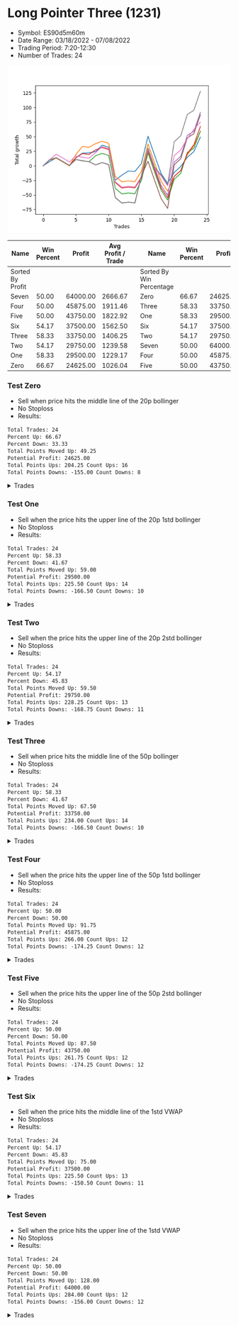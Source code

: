 # Long Pointer Three (1231) 
- Symbol: ES90d5m60m
- Date Range: 03/18/2022 - 07/08/2022
- Trading Period: 7:20-12:30
- Number of Trades: 24

![Plot](LongPointerThree(1231)ES90d5m60m.png)

| Name | Win Percent | Profit | Avg Profit / Trade |     | Name | Win Percent | Profit | Avg Profit / Trade |
| ---- | ----------- | ------ | ------------------ | --- | ---- | ----------- | ------ | ------------------ |
| Sorted By <br> Profit | | | | | Sorted By <br> Win Percentage ||||
| Seven | 50.00 | 64000.00 | 2666.67 |     | Zero | 66.67 | 24625.00 | 1026.04 |
| Four | 50.00 | 45875.00 | 1911.46 |     | Three | 58.33 | 33750.00 | 1406.25 |
| Five | 50.00 | 43750.00 | 1822.92 |     | One | 58.33 | 29500.00 | 1229.17 |
| Six | 54.17 | 37500.00 | 1562.50 |     | Six | 54.17 | 37500.00 | 1562.50 |
| Three | 58.33 | 33750.00 | 1406.25 |     | Two | 54.17 | 29750.00 | 1239.58 |
| Two | 54.17 | 29750.00 | 1239.58 |     | Seven | 50.00 | 64000.00 | 2666.67 |
| One | 58.33 | 29500.00 | 1229.17 |     | Four | 50.00 | 45875.00 | 1911.46 |
| Zero | 66.67 | 24625.00 | 1026.04 |     | Five | 50.00 | 43750.00 | 1822.92 |

### Test Zero
* Sell when price hits the middle line of the 20p bollinger
* No Stoploss
* Results:
```
Total Trades: 24
Percent Up: 66.67
Percent Down: 33.33
Total Points Moved Up: 49.25
Potential Profit: 24625.00
Total Points Ups: 204.25 Count Ups: 16
Total Points Downs: -155.00 Count Downs: 8
```

<details><summary>Trades</summary>

<code>In: 2022-03-23 10:50:00		Out: 2022-03-23 11:28:15		Total Position Time: 38:15		Total Move Up: 7.25		Total to Date: 7.25</code> <br />
<code>In: 2022-03-30 08:30:00		Out: 2022-03-30 09:00:30		Total Position Time: 30:30		Total Move Up: 6.25		Total to Date: 13.50</code> <br />
<code>In: 2022-03-30 10:45:00		Out: 2022-03-30 11:45:55		Total Position Time: 60:55		Total Move Up: -6.50		Total to Date: 7.00</code> <br />
<code>In: 2022-03-30 10:50:00		Out: 2022-03-30 11:50:55		Total Position Time: 60:55		Total Move Up: -6.75		Total to Date: 0.25</code> <br />
<code>In: 2022-03-30 12:25:00		Out: 2022-03-30 12:46:25		Total Position Time: 21:25		Total Move Up: 13.75		Total to Date: 14.00</code> <br />
<code>In: 2022-03-30 12:30:00		Out: 2022-03-30 12:46:25		Total Position Time: 16:25		Total Move Up: 7.75		Total to Date: 21.75</code> <br />
<code>In: 2022-03-31 09:40:00		Out: 2022-03-31 10:31:05		Total Position Time: 51:05		Total Move Up: 0.50		Total to Date: 22.25</code> <br />
<code>In: 2022-03-31 11:25:00		Out: 2022-03-31 11:58:10		Total Position Time: 33:10		Total Move Up: 2.00		Total to Date: 24.25</code> <br />
<code>In: 2022-04-01 07:30:00		Out: 2022-04-01 07:52:25		Total Position Time: 22:25		Total Move Up: 11.00		Total to Date: 35.25</code> <br />
<code>In: 2022-04-01 08:50:00		Out: 2022-04-01 09:50:55		Total Position Time: 60:55		Total Move Up: -3.50		Total to Date: 31.75</code> <br />
<code>In: 2022-04-05 12:20:00		Out: 2022-04-06 06:50:55		Total Position Time: 1110:55		Total Move Up: -56.50		Total to Date: -24.75</code> <br />
<code>In: 2022-04-07 07:55:00		Out: 2022-04-07 08:01:10		Total Position Time: 06:10		Total Move Up: 8.50		Total to Date: -16.25</code> <br />
<code>In: 2022-04-07 08:35:00		Out: 2022-04-07 09:10:45		Total Position Time: 35:45		Total Move Up: 7.25		Total to Date: -9.00</code> <br />
<code>In: 2022-04-18 08:55:00		Out: 2022-04-18 09:54:40		Total Position Time: 59:40		Total Move Up: -0.75		Total to Date: -9.75</code> <br />
<code>In: 2022-04-20 12:00:00		Out: 2022-04-20 12:24:15		Total Position Time: 24:15		Total Move Up: 13.75		Total to Date: 4.00</code> <br />
<code>In: 2022-04-27 12:25:00		Out: 2022-04-28 06:30:05		Total Position Time: 1085:05		Total Move Up: 46.75		Total to Date: 50.75</code> <br />
<code>In: 2022-04-29 11:55:00		Out: 2022-04-29 12:55:55		Total Position Time: 60:55		Total Move Up: -32.50		Total to Date: 18.25</code> <br />
<code>In: 2022-04-29 12:15:00		Out: 2022-05-02 06:45:55		Total Position Time: 1110:55		Total Move Up: -31.50		Total to Date: -13.25</code> <br />
<code>In: 2022-05-02 10:10:00		Out: 2022-05-02 11:10:55		Total Position Time: 60:55		Total Move Up: -17.00		Total to Date: -30.25</code> <br />
<code>In: 2022-05-02 11:45:00		Out: 2022-05-02 11:53:35		Total Position Time: 08:35		Total Move Up: 18.75		Total to Date: -11.50</code> <br />
<code>In: 2022-05-10 08:15:00		Out: 2022-05-10 09:15:55		Total Position Time: 60:55		Total Move Up: 10.25		Total to Date: -1.25</code> <br />
<code>In: 2022-05-13 11:15:00		Out: 2022-05-13 11:51:35		Total Position Time: 36:35		Total Move Up: 15.75		Total to Date: 14.50</code> <br />
<code>In: 2022-06-29 09:35:00		Out: 2022-06-29 10:01:50		Total Position Time: 26:50		Total Move Up: 9.75		Total to Date: 24.25</code> <br />
<code>In: 2022-06-30 12:20:00		Out: 2022-06-30 12:32:20		Total Position Time: 12:20		Total Move Up: 25.00		Total to Date: 49.25</code> <br />


</details>

### Test One
* Sell when the price hits the upper line of the 20p 1std bollinger
* No Stoploss
* Results:
```
Total Trades: 24
Percent Up: 58.33
Percent Down: 41.67
Total Points Moved Up: 59.00
Potential Profit: 29500.00
Total Points Ups: 225.50 Count Ups: 14
Total Points Downs: -166.50 Count Downs: 10
```

<details><summary>Trades</summary>

<code>In: 2022-03-23 10:50:00		Out: 2022-03-23 11:48:00		Total Position Time: 58:00		Total Move Up: 9.75		Total to Date: 9.75</code> <br />
<code>In: 2022-03-30 08:30:00		Out: 2022-03-30 09:30:55		Total Position Time: 60:55		Total Move Up: 3.25		Total to Date: 13.00</code> <br />
<code>In: 2022-03-30 10:45:00		Out: 2022-03-30 11:45:55		Total Position Time: 60:55		Total Move Up: -6.50		Total to Date: 6.50</code> <br />
<code>In: 2022-03-30 10:50:00		Out: 2022-03-30 11:50:55		Total Position Time: 60:55		Total Move Up: -6.75		Total to Date: -0.25</code> <br />
<code>In: 2022-03-30 12:25:00		Out: 2022-03-30 12:59:50		Total Position Time: 34:50		Total Move Up: 19.75		Total to Date: 19.50</code> <br />
<code>In: 2022-03-30 12:30:00		Out: 2022-03-30 12:59:50		Total Position Time: 29:50		Total Move Up: 13.75		Total to Date: 33.25</code> <br />
<code>In: 2022-03-31 09:40:00		Out: 2022-03-31 10:40:55		Total Position Time: 60:55		Total Move Up: -1.50		Total to Date: 31.75</code> <br />
<code>In: 2022-03-31 11:25:00		Out: 2022-03-31 12:00:20		Total Position Time: 35:20		Total Move Up: 6.25		Total to Date: 38.00</code> <br />
<code>In: 2022-04-01 07:30:00		Out: 2022-04-01 08:30:55		Total Position Time: 60:55		Total Move Up: 4.00		Total to Date: 42.00</code> <br />
<code>In: 2022-04-01 08:50:00		Out: 2022-04-01 09:50:55		Total Position Time: 60:55		Total Move Up: -3.50		Total to Date: 38.50</code> <br />
<code>In: 2022-04-05 12:20:00		Out: 2022-04-06 06:50:55		Total Position Time: 1110:55		Total Move Up: -56.50		Total to Date: -18.00</code> <br />
<code>In: 2022-04-07 07:55:00		Out: 2022-04-07 08:55:55		Total Position Time: 60:55		Total Move Up: -9.50		Total to Date: -27.50</code> <br />
<code>In: 2022-04-07 08:35:00		Out: 2022-04-07 09:35:55		Total Position Time: 60:55		Total Move Up: 1.50		Total to Date: -26.00</code> <br />
<code>In: 2022-04-18 08:55:00		Out: 2022-04-18 09:55:55		Total Position Time: 60:55		Total Move Up: -1.25		Total to Date: -27.25</code> <br />
<code>In: 2022-04-20 12:00:00		Out: 2022-04-20 12:45:15		Total Position Time: 45:15		Total Move Up: 18.00		Total to Date: -9.25</code> <br />
<code>In: 2022-04-27 12:25:00		Out: 2022-04-28 06:30:05		Total Position Time: 1085:05		Total Move Up: 46.75		Total to Date: 37.50</code> <br />
<code>In: 2022-04-29 11:55:00		Out: 2022-04-29 12:55:55		Total Position Time: 60:55		Total Move Up: -32.50		Total to Date: 5.00</code> <br />
<code>In: 2022-04-29 12:15:00		Out: 2022-05-02 06:45:55		Total Position Time: 1110:55		Total Move Up: -31.50		Total to Date: -26.50</code> <br />
<code>In: 2022-05-02 10:10:00		Out: 2022-05-02 11:10:55		Total Position Time: 60:55		Total Move Up: -17.00		Total to Date: -43.50</code> <br />
<code>In: 2022-05-02 11:45:00		Out: 2022-05-02 12:05:15		Total Position Time: 20:15		Total Move Up: 25.25		Total to Date: -18.25</code> <br />
<code>In: 2022-05-10 08:15:00		Out: 2022-05-10 09:15:55		Total Position Time: 60:55		Total Move Up: 10.25		Total to Date: -8.00</code> <br />
<code>In: 2022-05-13 11:15:00		Out: 2022-05-13 12:00:35		Total Position Time: 45:35		Total Move Up: 26.75		Total to Date: 18.75</code> <br />
<code>In: 2022-06-29 09:35:00		Out: 2022-06-29 10:11:05		Total Position Time: 36:05		Total Move Up: 15.75		Total to Date: 34.50</code> <br />
<code>In: 2022-06-30 12:20:00		Out: 2022-07-01 06:41:25		Total Position Time: 1101:25		Total Move Up: 24.50		Total to Date: 59.00</code> <br />


</details>

### Test Two
* Sell when the price hits the upper line of the 20p 2std bollinger
* No Stoploss
* Results:
```
Total Trades: 24
Percent Up: 54.17
Percent Down: 45.83
Total Points Moved Up: 59.50
Potential Profit: 29750.00
Total Points Ups: 228.25 Count Ups: 13
Total Points Downs: -168.75 Count Downs: 11
```

<details><summary>Trades</summary>

<code>In: 2022-03-23 10:50:00		Out: 2022-03-23 11:50:55		Total Position Time: 60:55		Total Move Up: 10.50		Total to Date: 10.50</code> <br />
<code>In: 2022-03-30 08:30:00		Out: 2022-03-30 09:30:55		Total Position Time: 60:55		Total Move Up: 3.25		Total to Date: 13.75</code> <br />
<code>In: 2022-03-30 10:45:00		Out: 2022-03-30 11:45:55		Total Position Time: 60:55		Total Move Up: -6.50		Total to Date: 7.25</code> <br />
<code>In: 2022-03-30 10:50:00		Out: 2022-03-30 11:50:55		Total Position Time: 60:55		Total Move Up: -6.75		Total to Date: 0.50</code> <br />
<code>In: 2022-03-30 12:25:00		Out: 2022-03-31 06:55:55		Total Position Time: 1110:55		Total Move Up: 10.25		Total to Date: 10.75</code> <br />
<code>In: 2022-03-30 12:30:00		Out: 2022-03-31 07:00:55		Total Position Time: 1110:55		Total Move Up: -2.25		Total to Date: 8.50</code> <br />
<code>In: 2022-03-31 09:40:00		Out: 2022-03-31 10:40:55		Total Position Time: 60:55		Total Move Up: -1.50		Total to Date: 7.00</code> <br />
<code>In: 2022-03-31 11:25:00		Out: 2022-03-31 12:02:55		Total Position Time: 37:55		Total Move Up: 10.25		Total to Date: 17.25</code> <br />
<code>In: 2022-04-01 07:30:00		Out: 2022-04-01 08:30:55		Total Position Time: 60:55		Total Move Up: 4.00		Total to Date: 21.25</code> <br />
<code>In: 2022-04-01 08:50:00		Out: 2022-04-01 09:50:55		Total Position Time: 60:55		Total Move Up: -3.50		Total to Date: 17.75</code> <br />
<code>In: 2022-04-05 12:20:00		Out: 2022-04-06 06:50:55		Total Position Time: 1110:55		Total Move Up: -56.50		Total to Date: -38.75</code> <br />
<code>In: 2022-04-07 07:55:00		Out: 2022-04-07 08:55:55		Total Position Time: 60:55		Total Move Up: -9.50		Total to Date: -48.25</code> <br />
<code>In: 2022-04-07 08:35:00		Out: 2022-04-07 09:35:55		Total Position Time: 60:55		Total Move Up: 1.50		Total to Date: -46.75</code> <br />
<code>In: 2022-04-18 08:55:00		Out: 2022-04-18 09:55:55		Total Position Time: 60:55		Total Move Up: -1.25		Total to Date: -48.00</code> <br />
<code>In: 2022-04-20 12:00:00		Out: 2022-04-20 12:48:00		Total Position Time: 48:00		Total Move Up: 23.25		Total to Date: -24.75</code> <br />
<code>In: 2022-04-27 12:25:00		Out: 2022-04-28 06:30:05		Total Position Time: 1085:05		Total Move Up: 46.75		Total to Date: 22.00</code> <br />
<code>In: 2022-04-29 11:55:00		Out: 2022-04-29 12:55:55		Total Position Time: 60:55		Total Move Up: -32.50		Total to Date: -10.50</code> <br />
<code>In: 2022-04-29 12:15:00		Out: 2022-05-02 06:45:55		Total Position Time: 1110:55		Total Move Up: -31.50		Total to Date: -42.00</code> <br />
<code>In: 2022-05-02 10:10:00		Out: 2022-05-02 11:10:55		Total Position Time: 60:55		Total Move Up: -17.00		Total to Date: -59.00</code> <br />
<code>In: 2022-05-02 11:45:00		Out: 2022-05-02 12:09:40		Total Position Time: 24:40		Total Move Up: 35.75		Total to Date: -23.25</code> <br />
<code>In: 2022-05-10 08:15:00		Out: 2022-05-10 09:15:55		Total Position Time: 60:55		Total Move Up: 10.25		Total to Date: -13.00</code> <br />
<code>In: 2022-05-13 11:15:00		Out: 2022-05-13 12:15:55		Total Position Time: 60:55		Total Move Up: 35.75		Total to Date: 22.75</code> <br />
<code>In: 2022-06-29 09:35:00		Out: 2022-06-29 10:35:55		Total Position Time: 60:55		Total Move Up: 7.25		Total to Date: 30.00</code> <br />
<code>In: 2022-06-30 12:20:00		Out: 2022-07-01 06:46:10		Total Position Time: 1106:10		Total Move Up: 29.50		Total to Date: 59.50</code> <br />


</details>

### Test Three
* Sell when price hits the middle line of the 50p bollinger
* No Stoploss
* Results:
```
Total Trades: 24
Percent Up: 58.33
Percent Down: 41.67
Total Points Moved Up: 67.50
Potential Profit: 33750.00
Total Points Ups: 234.00 Count Ups: 14
Total Points Downs: -166.50 Count Downs: 10
```

<details><summary>Trades</summary>

<code>In: 2022-03-23 10:50:00		Out: 2022-03-23 11:50:55		Total Position Time: 60:55		Total Move Up: 10.50		Total to Date: 10.50</code> <br />
<code>In: 2022-03-30 08:30:00		Out: 2022-03-30 09:30:55		Total Position Time: 60:55		Total Move Up: 3.25		Total to Date: 13.75</code> <br />
<code>In: 2022-03-30 10:45:00		Out: 2022-03-30 11:45:55		Total Position Time: 60:55		Total Move Up: -6.50		Total to Date: 7.25</code> <br />
<code>In: 2022-03-30 10:50:00		Out: 2022-03-30 11:50:55		Total Position Time: 60:55		Total Move Up: -6.75		Total to Date: 0.50</code> <br />
<code>In: 2022-03-30 12:25:00		Out: 2022-03-31 06:30:00		Total Position Time: 1085:00		Total Move Up: 13.25		Total to Date: 13.75</code> <br />
<code>In: 2022-03-30 12:30:00		Out: 2022-03-31 06:30:00		Total Position Time: 1080:00		Total Move Up: 7.25		Total to Date: 21.00</code> <br />
<code>In: 2022-03-31 09:40:00		Out: 2022-03-31 10:40:55		Total Position Time: 60:55		Total Move Up: -1.50		Total to Date: 19.50</code> <br />
<code>In: 2022-03-31 11:25:00		Out: 2022-03-31 12:01:05		Total Position Time: 36:05		Total Move Up: 7.75		Total to Date: 27.25</code> <br />
<code>In: 2022-04-01 07:30:00		Out: 2022-04-01 08:30:55		Total Position Time: 60:55		Total Move Up: 4.00		Total to Date: 31.25</code> <br />
<code>In: 2022-04-01 08:50:00		Out: 2022-04-01 09:50:55		Total Position Time: 60:55		Total Move Up: -3.50		Total to Date: 27.75</code> <br />
<code>In: 2022-04-05 12:20:00		Out: 2022-04-06 06:50:55		Total Position Time: 1110:55		Total Move Up: -56.50		Total to Date: -28.75</code> <br />
<code>In: 2022-04-07 07:55:00		Out: 2022-04-07 08:55:55		Total Position Time: 60:55		Total Move Up: -9.50		Total to Date: -38.25</code> <br />
<code>In: 2022-04-07 08:35:00		Out: 2022-04-07 09:35:55		Total Position Time: 60:55		Total Move Up: 1.50		Total to Date: -36.75</code> <br />
<code>In: 2022-04-18 08:55:00		Out: 2022-04-18 09:55:55		Total Position Time: 60:55		Total Move Up: -1.25		Total to Date: -38.00</code> <br />
<code>In: 2022-04-20 12:00:00		Out: 2022-04-20 12:25:50		Total Position Time: 25:50		Total Move Up: 17.25		Total to Date: -20.75</code> <br />
<code>In: 2022-04-27 12:25:00		Out: 2022-04-28 06:30:05		Total Position Time: 1085:05		Total Move Up: 46.75		Total to Date: 26.00</code> <br />
<code>In: 2022-04-29 11:55:00		Out: 2022-04-29 12:55:55		Total Position Time: 60:55		Total Move Up: -32.50		Total to Date: -6.50</code> <br />
<code>In: 2022-04-29 12:15:00		Out: 2022-05-02 06:45:55		Total Position Time: 1110:55		Total Move Up: -31.50		Total to Date: -38.00</code> <br />
<code>In: 2022-05-02 10:10:00		Out: 2022-05-02 11:10:55		Total Position Time: 60:55		Total Move Up: -17.00		Total to Date: -55.00</code> <br />
<code>In: 2022-05-02 11:45:00		Out: 2022-05-02 12:10:10		Total Position Time: 25:10		Total Move Up: 36.50		Total to Date: -18.50</code> <br />
<code>In: 2022-05-10 08:15:00		Out: 2022-05-10 09:15:55		Total Position Time: 60:55		Total Move Up: 10.25		Total to Date: -8.25</code> <br />
<code>In: 2022-05-13 11:15:00		Out: 2022-05-13 12:01:10		Total Position Time: 46:10		Total Move Up: 29.00		Total to Date: 20.75</code> <br />
<code>In: 2022-06-29 09:35:00		Out: 2022-06-29 10:10:45		Total Position Time: 35:45		Total Move Up: 15.25		Total to Date: 36.00</code> <br />
<code>In: 2022-06-30 12:20:00		Out: 2022-06-30 12:36:55		Total Position Time: 16:55		Total Move Up: 31.50		Total to Date: 67.50</code> <br />


</details>

### Test Four
* Sell when the price hits the upper line of the 50p 1std bollinger
* No Stoploss
* Results:
```
Total Trades: 24
Percent Up: 50.00
Percent Down: 50.00
Total Points Moved Up: 91.75
Potential Profit: 45875.00
Total Points Ups: 266.00 Count Ups: 12
Total Points Downs: -174.25 Count Downs: 12
```

<details><summary>Trades</summary>

<code>In: 2022-03-23 10:50:00		Out: 2022-03-23 11:50:55		Total Position Time: 60:55		Total Move Up: 10.50		Total to Date: 10.50</code> <br />
<code>In: 2022-03-30 08:30:00		Out: 2022-03-30 09:30:55		Total Position Time: 60:55		Total Move Up: 3.25		Total to Date: 13.75</code> <br />
<code>In: 2022-03-30 10:45:00		Out: 2022-03-30 11:45:55		Total Position Time: 60:55		Total Move Up: -6.50		Total to Date: 7.25</code> <br />
<code>In: 2022-03-30 10:50:00		Out: 2022-03-30 11:50:55		Total Position Time: 60:55		Total Move Up: -6.75		Total to Date: 0.50</code> <br />
<code>In: 2022-03-30 12:25:00		Out: 2022-03-31 06:55:55		Total Position Time: 1110:55		Total Move Up: 10.25		Total to Date: 10.75</code> <br />
<code>In: 2022-03-30 12:30:00		Out: 2022-03-31 07:00:55		Total Position Time: 1110:55		Total Move Up: -2.25		Total to Date: 8.50</code> <br />
<code>In: 2022-03-31 09:40:00		Out: 2022-03-31 10:40:55		Total Position Time: 60:55		Total Move Up: -1.50		Total to Date: 7.00</code> <br />
<code>In: 2022-03-31 11:25:00		Out: 2022-03-31 12:25:55		Total Position Time: 60:55		Total Move Up: -5.50		Total to Date: 1.50</code> <br />
<code>In: 2022-04-01 07:30:00		Out: 2022-04-01 08:30:55		Total Position Time: 60:55		Total Move Up: 4.00		Total to Date: 5.50</code> <br />
<code>In: 2022-04-01 08:50:00		Out: 2022-04-01 09:50:55		Total Position Time: 60:55		Total Move Up: -3.50		Total to Date: 2.00</code> <br />
<code>In: 2022-04-05 12:20:00		Out: 2022-04-06 06:50:55		Total Position Time: 1110:55		Total Move Up: -56.50		Total to Date: -54.50</code> <br />
<code>In: 2022-04-07 07:55:00		Out: 2022-04-07 08:55:55		Total Position Time: 60:55		Total Move Up: -9.50		Total to Date: -64.00</code> <br />
<code>In: 2022-04-07 08:35:00		Out: 2022-04-07 09:35:55		Total Position Time: 60:55		Total Move Up: 1.50		Total to Date: -62.50</code> <br />
<code>In: 2022-04-18 08:55:00		Out: 2022-04-18 09:55:55		Total Position Time: 60:55		Total Move Up: -1.25		Total to Date: -63.75</code> <br />
<code>In: 2022-04-20 12:00:00		Out: 2022-04-21 06:30:05		Total Position Time: 1110:05		Total Move Up: 47.25		Total to Date: -16.50</code> <br />
<code>In: 2022-04-27 12:25:00		Out: 2022-04-28 06:30:05		Total Position Time: 1085:05		Total Move Up: 46.75		Total to Date: 30.25</code> <br />
<code>In: 2022-04-29 11:55:00		Out: 2022-04-29 12:55:55		Total Position Time: 60:55		Total Move Up: -32.50		Total to Date: -2.25</code> <br />
<code>In: 2022-04-29 12:15:00		Out: 2022-05-02 06:45:55		Total Position Time: 1110:55		Total Move Up: -31.50		Total to Date: -33.75</code> <br />
<code>In: 2022-05-02 10:10:00		Out: 2022-05-02 11:10:55		Total Position Time: 60:55		Total Move Up: -17.00		Total to Date: -50.75</code> <br />
<code>In: 2022-05-02 11:45:00		Out: 2022-05-02 12:20:25		Total Position Time: 35:25		Total Move Up: 56.75		Total to Date: 6.00</code> <br />
<code>In: 2022-05-10 08:15:00		Out: 2022-05-10 09:15:55		Total Position Time: 60:55		Total Move Up: 10.25		Total to Date: 16.25</code> <br />
<code>In: 2022-05-13 11:15:00		Out: 2022-05-13 12:15:55		Total Position Time: 60:55		Total Move Up: 35.75		Total to Date: 52.00</code> <br />
<code>In: 2022-06-29 09:35:00		Out: 2022-06-29 10:35:55		Total Position Time: 60:55		Total Move Up: 7.25		Total to Date: 59.25</code> <br />
<code>In: 2022-06-30 12:20:00		Out: 2022-07-01 06:50:55		Total Position Time: 1110:55		Total Move Up: 32.50		Total to Date: 91.75</code> <br />


</details>

### Test Five
* Sell when the price hits the upper line of the 50p 2std bollinger
* No Stoploss
* Results:
```
Total Trades: 24
Percent Up: 50.00
Percent Down: 50.00
Total Points Moved Up: 87.50
Potential Profit: 43750.00
Total Points Ups: 261.75 Count Ups: 12
Total Points Downs: -174.25 Count Downs: 12
```

<details><summary>Trades</summary>

<code>In: 2022-03-23 10:50:00		Out: 2022-03-23 11:50:55		Total Position Time: 60:55		Total Move Up: 10.50		Total to Date: 10.50</code> <br />
<code>In: 2022-03-30 08:30:00		Out: 2022-03-30 09:30:55		Total Position Time: 60:55		Total Move Up: 3.25		Total to Date: 13.75</code> <br />
<code>In: 2022-03-30 10:45:00		Out: 2022-03-30 11:45:55		Total Position Time: 60:55		Total Move Up: -6.50		Total to Date: 7.25</code> <br />
<code>In: 2022-03-30 10:50:00		Out: 2022-03-30 11:50:55		Total Position Time: 60:55		Total Move Up: -6.75		Total to Date: 0.50</code> <br />
<code>In: 2022-03-30 12:25:00		Out: 2022-03-31 06:55:55		Total Position Time: 1110:55		Total Move Up: 10.25		Total to Date: 10.75</code> <br />
<code>In: 2022-03-30 12:30:00		Out: 2022-03-31 07:00:55		Total Position Time: 1110:55		Total Move Up: -2.25		Total to Date: 8.50</code> <br />
<code>In: 2022-03-31 09:40:00		Out: 2022-03-31 10:40:55		Total Position Time: 60:55		Total Move Up: -1.50		Total to Date: 7.00</code> <br />
<code>In: 2022-03-31 11:25:00		Out: 2022-03-31 12:25:55		Total Position Time: 60:55		Total Move Up: -5.50		Total to Date: 1.50</code> <br />
<code>In: 2022-04-01 07:30:00		Out: 2022-04-01 08:30:55		Total Position Time: 60:55		Total Move Up: 4.00		Total to Date: 5.50</code> <br />
<code>In: 2022-04-01 08:50:00		Out: 2022-04-01 09:50:55		Total Position Time: 60:55		Total Move Up: -3.50		Total to Date: 2.00</code> <br />
<code>In: 2022-04-05 12:20:00		Out: 2022-04-06 06:50:55		Total Position Time: 1110:55		Total Move Up: -56.50		Total to Date: -54.50</code> <br />
<code>In: 2022-04-07 07:55:00		Out: 2022-04-07 08:55:55		Total Position Time: 60:55		Total Move Up: -9.50		Total to Date: -64.00</code> <br />
<code>In: 2022-04-07 08:35:00		Out: 2022-04-07 09:35:55		Total Position Time: 60:55		Total Move Up: 1.50		Total to Date: -62.50</code> <br />
<code>In: 2022-04-18 08:55:00		Out: 2022-04-18 09:55:55		Total Position Time: 60:55		Total Move Up: -1.25		Total to Date: -63.75</code> <br />
<code>In: 2022-04-20 12:00:00		Out: 2022-04-21 06:30:05		Total Position Time: 1110:05		Total Move Up: 47.25		Total to Date: -16.50</code> <br />
<code>In: 2022-04-27 12:25:00		Out: 2022-04-28 06:55:55		Total Position Time: 1110:55		Total Move Up: 24.25		Total to Date: 7.75</code> <br />
<code>In: 2022-04-29 11:55:00		Out: 2022-04-29 12:55:55		Total Position Time: 60:55		Total Move Up: -32.50		Total to Date: -24.75</code> <br />
<code>In: 2022-04-29 12:15:00		Out: 2022-05-02 06:45:55		Total Position Time: 1110:55		Total Move Up: -31.50		Total to Date: -56.25</code> <br />
<code>In: 2022-05-02 10:10:00		Out: 2022-05-02 11:10:55		Total Position Time: 60:55		Total Move Up: -17.00		Total to Date: -73.25</code> <br />
<code>In: 2022-05-02 11:45:00		Out: 2022-05-02 12:30:30		Total Position Time: 45:30		Total Move Up: 75.00		Total to Date: 1.75</code> <br />
<code>In: 2022-05-10 08:15:00		Out: 2022-05-10 09:15:55		Total Position Time: 60:55		Total Move Up: 10.25		Total to Date: 12.00</code> <br />
<code>In: 2022-05-13 11:15:00		Out: 2022-05-13 12:15:55		Total Position Time: 60:55		Total Move Up: 35.75		Total to Date: 47.75</code> <br />
<code>In: 2022-06-29 09:35:00		Out: 2022-06-29 10:35:55		Total Position Time: 60:55		Total Move Up: 7.25		Total to Date: 55.00</code> <br />
<code>In: 2022-06-30 12:20:00		Out: 2022-07-01 06:50:55		Total Position Time: 1110:55		Total Move Up: 32.50		Total to Date: 87.50</code> <br />


</details>

### Test Six
* Sell when the price hits the middle line of the 1std VWAP
* No Stoploss
* Results:
```
Total Trades: 24
Percent Up: 54.17
Percent Down: 45.83
Total Points Moved Up: 75.00
Potential Profit: 37500.00
Total Points Ups: 225.50 Count Ups: 13
Total Points Downs: -150.50 Count Downs: 11
```

<details><summary>Trades</summary>

<code>In: 2022-03-23 10:50:00		Out: 2022-03-23 11:50:55		Total Position Time: 60:55		Total Move Up: 10.50		Total to Date: 10.50</code> <br />
<code>In: 2022-03-30 08:30:00		Out: 2022-03-30 09:03:05		Total Position Time: 33:05		Total Move Up: 9.25		Total to Date: 19.75</code> <br />
<code>In: 2022-03-30 10:45:00		Out: 2022-03-30 11:45:55		Total Position Time: 60:55		Total Move Up: -6.50		Total to Date: 13.25</code> <br />
<code>In: 2022-03-30 10:50:00		Out: 2022-03-30 11:50:55		Total Position Time: 60:55		Total Move Up: -6.75		Total to Date: 6.50</code> <br />
<code>In: 2022-03-30 12:25:00		Out: 2022-03-31 06:55:55		Total Position Time: 1110:55		Total Move Up: 10.25		Total to Date: 16.75</code> <br />
<code>In: 2022-03-30 12:30:00		Out: 2022-03-31 07:00:55		Total Position Time: 1110:55		Total Move Up: -2.25		Total to Date: 14.50</code> <br />
<code>In: 2022-03-31 09:40:00		Out: 2022-03-31 10:40:55		Total Position Time: 60:55		Total Move Up: -1.50		Total to Date: 13.00</code> <br />
<code>In: 2022-03-31 11:25:00		Out: 2022-03-31 12:02:25		Total Position Time: 37:25		Total Move Up: 9.50		Total to Date: 22.50</code> <br />
<code>In: 2022-04-01 07:30:00		Out: 2022-04-01 07:51:50		Total Position Time: 21:50		Total Move Up: 10.25		Total to Date: 32.75</code> <br />
<code>In: 2022-04-01 08:50:00		Out: 2022-04-01 09:50:55		Total Position Time: 60:55		Total Move Up: -3.50		Total to Date: 29.25</code> <br />
<code>In: 2022-04-05 12:20:00		Out: 2022-04-06 06:50:55		Total Position Time: 1110:55		Total Move Up: -56.50		Total to Date: -27.25</code> <br />
<code>In: 2022-04-07 07:55:00		Out: 2022-04-07 08:55:55		Total Position Time: 60:55		Total Move Up: -9.50		Total to Date: -36.75</code> <br />
<code>In: 2022-04-07 08:35:00		Out: 2022-04-07 09:35:55		Total Position Time: 60:55		Total Move Up: 1.50		Total to Date: -35.25</code> <br />
<code>In: 2022-04-18 08:55:00		Out: 2022-04-18 09:55:55		Total Position Time: 60:55		Total Move Up: -1.25		Total to Date: -36.50</code> <br />
<code>In: 2022-04-20 12:00:00		Out: 2022-04-20 12:26:10		Total Position Time: 26:10		Total Move Up: 18.00		Total to Date: -18.50</code> <br />
<code>In: 2022-04-27 12:25:00		Out: 2022-04-28 06:30:05		Total Position Time: 1085:05		Total Move Up: 46.75		Total to Date: 28.25</code> <br />
<code>In: 2022-04-29 11:55:00		Out: 2022-04-29 12:55:55		Total Position Time: 60:55		Total Move Up: -32.50		Total to Date: -4.25</code> <br />
<code>In: 2022-04-29 12:15:00		Out: 2022-05-02 06:31:05		Total Position Time: 1096:05		Total Move Up: -13.25		Total to Date: -17.50</code> <br />
<code>In: 2022-05-02 10:10:00		Out: 2022-05-02 11:10:55		Total Position Time: 60:55		Total Move Up: -17.00		Total to Date: -34.50</code> <br />
<code>In: 2022-05-02 11:45:00		Out: 2022-05-02 12:16:15		Total Position Time: 31:15		Total Move Up: 51.75		Total to Date: 17.25</code> <br />
<code>In: 2022-05-10 08:15:00		Out: 2022-05-10 09:15:55		Total Position Time: 60:55		Total Move Up: 10.25		Total to Date: 27.50</code> <br />
<code>In: 2022-05-13 11:15:00		Out: 2022-05-13 11:52:25		Total Position Time: 37:25		Total Move Up: 19.00		Total to Date: 46.50</code> <br />
<code>In: 2022-06-29 09:35:00		Out: 2022-06-29 10:10:55		Total Position Time: 35:55		Total Move Up: 15.75		Total to Date: 62.25</code> <br />
<code>In: 2022-06-30 12:20:00		Out: 2022-06-30 12:25:45		Total Position Time: 05:45		Total Move Up: 12.75		Total to Date: 75.00</code> <br />


</details>

### Test Seven
* Sell when the price hits the upper line of the 1std VWAP
* No Stoploss
* Results:
```
Total Trades: 24
Percent Up: 50.00
Percent Down: 50.00
Total Points Moved Up: 128.00
Potential Profit: 64000.00
Total Points Ups: 284.00 Count Ups: 12
Total Points Downs: -156.00 Count Downs: 12
```

<details><summary>Trades</summary>

<code>In: 2022-03-23 10:50:00		Out: 2022-03-23 11:50:55		Total Position Time: 60:55		Total Move Up: 10.50		Total to Date: 10.50</code> <br />
<code>In: 2022-03-30 08:30:00		Out: 2022-03-30 09:30:55		Total Position Time: 60:55		Total Move Up: 3.25		Total to Date: 13.75</code> <br />
<code>In: 2022-03-30 10:45:00		Out: 2022-03-30 11:45:55		Total Position Time: 60:55		Total Move Up: -6.50		Total to Date: 7.25</code> <br />
<code>In: 2022-03-30 10:50:00		Out: 2022-03-30 11:50:55		Total Position Time: 60:55		Total Move Up: -6.75		Total to Date: 0.50</code> <br />
<code>In: 2022-03-30 12:25:00		Out: 2022-03-31 06:55:55		Total Position Time: 1110:55		Total Move Up: 10.25		Total to Date: 10.75</code> <br />
<code>In: 2022-03-30 12:30:00		Out: 2022-03-31 07:00:55		Total Position Time: 1110:55		Total Move Up: -2.25		Total to Date: 8.50</code> <br />
<code>In: 2022-03-31 09:40:00		Out: 2022-03-31 10:40:55		Total Position Time: 60:55		Total Move Up: -1.50		Total to Date: 7.00</code> <br />
<code>In: 2022-03-31 11:25:00		Out: 2022-03-31 12:25:55		Total Position Time: 60:55		Total Move Up: -5.50		Total to Date: 1.50</code> <br />
<code>In: 2022-04-01 07:30:00		Out: 2022-04-01 08:30:55		Total Position Time: 60:55		Total Move Up: 4.00		Total to Date: 5.50</code> <br />
<code>In: 2022-04-01 08:50:00		Out: 2022-04-01 09:50:55		Total Position Time: 60:55		Total Move Up: -3.50		Total to Date: 2.00</code> <br />
<code>In: 2022-04-05 12:20:00		Out: 2022-04-06 06:50:55		Total Position Time: 1110:55		Total Move Up: -56.50		Total to Date: -54.50</code> <br />
<code>In: 2022-04-07 07:55:00		Out: 2022-04-07 08:55:55		Total Position Time: 60:55		Total Move Up: -9.50		Total to Date: -64.00</code> <br />
<code>In: 2022-04-07 08:35:00		Out: 2022-04-07 09:35:55		Total Position Time: 60:55		Total Move Up: 1.50		Total to Date: -62.50</code> <br />
<code>In: 2022-04-18 08:55:00		Out: 2022-04-18 09:55:55		Total Position Time: 60:55		Total Move Up: -1.25		Total to Date: -63.75</code> <br />
<code>In: 2022-04-20 12:00:00		Out: 2022-04-21 06:30:05		Total Position Time: 1110:05		Total Move Up: 47.25		Total to Date: -16.50</code> <br />
<code>In: 2022-04-27 12:25:00		Out: 2022-04-28 06:30:05		Total Position Time: 1085:05		Total Move Up: 46.75		Total to Date: 30.25</code> <br />
<code>In: 2022-04-29 11:55:00		Out: 2022-04-29 12:55:55		Total Position Time: 60:55		Total Move Up: -32.50		Total to Date: -2.25</code> <br />
<code>In: 2022-04-29 12:15:00		Out: 2022-05-02 06:31:05		Total Position Time: 1096:05		Total Move Up: -13.25		Total to Date: -15.50</code> <br />
<code>In: 2022-05-02 10:10:00		Out: 2022-05-02 11:10:55		Total Position Time: 60:55		Total Move Up: -17.00		Total to Date: -32.50</code> <br />
<code>In: 2022-05-02 11:45:00		Out: 2022-05-02 12:30:25		Total Position Time: 45:25		Total Move Up: 73.75		Total to Date: 41.25</code> <br />
<code>In: 2022-05-10 08:15:00		Out: 2022-05-10 09:15:55		Total Position Time: 60:55		Total Move Up: 10.25		Total to Date: 51.50</code> <br />
<code>In: 2022-05-13 11:15:00		Out: 2022-05-13 12:14:40		Total Position Time: 59:40		Total Move Up: 36.50		Total to Date: 88.00</code> <br />
<code>In: 2022-06-29 09:35:00		Out: 2022-06-29 10:35:55		Total Position Time: 60:55		Total Move Up: 7.25		Total to Date: 95.25</code> <br />
<code>In: 2022-06-30 12:20:00		Out: 2022-07-01 06:46:20		Total Position Time: 1106:20		Total Move Up: 32.75		Total to Date: 128.00</code> <br />


</details>